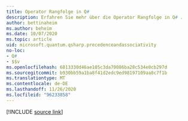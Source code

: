 ```yaml
---
title: Operator Rangfolge in Q#
description: Erfahren Sie mehr über die Operator Rangfolge in Q# .
author: bettinaheim
ms.author: beheim
ms.date: 10/07/2020
ms.topic: article
uid: microsoft.quantum.qsharp.precedenceandassociativity
no-loc:
- Q#
- $$v
ms.openlocfilehash: 6813330d46ae105c3da70086ba28c534e0cb297d
ms.sourcegitcommit: b930bb59a1ba8f41d2edc9ed98197109aa8c7f1b
ms.translationtype: MT
ms.contentlocale: de-DE
ms.lasthandoff: 11/26/2020
ms.locfileid: "96233858"
---
```

<!---
# Operator precedence in Q#
-->

[!INCLUDE [source link](~/includes/qsharp-language/Specifications/Language/3_Expressions/PrecedenceAndAssociativity.md)]

